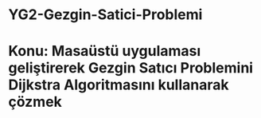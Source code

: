 # YG2-Gezgin-Satici-Problemi
# Konu: Masaüstü uygulaması geliştirerek Gezgin Satıcı Problemini Dijkstra Algoritmasını kullanarak çözmek
